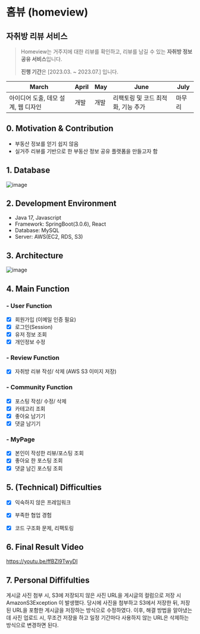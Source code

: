 # 홈뷰 (homeview)
## 자취방 리뷰 서비스 
> Homeview는 거주지에 대한 리뷰를 확인하고, 리뷰를 남길 수 있는 **자취방 정보 공유 서비스**입니다.
> 
>**진행 기간**은 [2023.03. ~ 2023.07.] 입니다.

|March|April|May|June|July|
|------|---|---|------|---|
|아이디어 도출, 데모 설계, 웹 디자인|개발|개발|리팩토링 및 코드 최적화, 기능 추가|마무리|


## 0. Motivation & Contribution
* 부동산 정보를 얻기 쉽지 않음
* 실거주 리뷰를 기반으로 한 부동산 정보 공유 플랫폼을 만들고자 함


## 1. Database 
![image](https://github.com/user-attachments/assets/20fc5f2d-e708-4ad3-a435-124008065547)

## 2. Development Environment
* Java 17, Javascript
* Framework: SpringBoot(3.0.6), React
* Database: MySQL
* Server: AWS(EC2, RDS, S3)

## 3. Architecture
![image](https://github.com/user-attachments/assets/9ab7ac7d-4768-4cc6-8340-2c0924a86c90)



## 4. Main Function
### - User Function
- [x] 회원가입 (이메일 인증 필요)
- [x] 로그인(Session)
- [x] 유저 정보 조회
- [x] 개인정보 수정
### - Review Function
- [x] 자취방 리뷰 작성/ 삭제 (AWS S3 이미지 저장)

### - Community Function
- [x] 포스팅 작성/ 수정/ 삭제
- [x] 카테고리 조회
- [x] 좋아요 남기기
- [x] 댓글 남기기

### - MyPage
- [x] 본인이 작성한 리뷰/포스팅 조회
- [x] 좋아요 한 포스팅 조회
- [x] 댓글 남긴 포스팅 조회

## 5. (Technical) Difficulties
- [x] 익숙하지 않은 프레임워크
- [x] 부족한 협업 경험
- [x] 코드 구조화 문제, 리팩토링
      

## 6. Final Result Video
https://youtu.be/ffBZl9TwyDI

## 7. Personal Diffifulties
게시글 사진 첨부 시, S3에 저장되지 않은 사진 URL을 게시글의 컬럼으로 저장 시 AmazonS3Exception 이 발생했다.
당시에 사진을 첨부하고 S3에서 저장한 뒤, 저장된 URL을 포함한 게시글을 저장하는 방식으로 수정하였다.
이후, 해결 방법을 알아냈는데 사진 업로드 시, 무조건 저장을 하고 일정 기간마다 사용하지 않는 URL은 삭제하는 방식으로 변경하면 된다.
